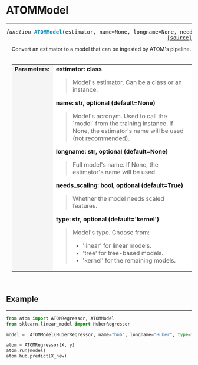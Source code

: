 # ATOMModel
-----------

<a name="atom"></a>
<pre><em>function</em> <strong style="color:#008AB8">ATOMModel</strong>(estimator, name=None, longname=None, needs_scaling=True, type='kernel')
<div align="right"><a href="https://github.com/tvdboom/ATOM/blob/master/atom/api.py#L25">[source]</a></div></pre>
<div style="padding-left:3%">
Convert an estimator to a model that can be ingested by ATOM's pipeline.
<br /><br />
<table width="100%">
<tr>
<td width="15%" style="vertical-align:top; background:#F5F5F5;"><strong>Parameters:</strong></td>
<td width="75%" style="background:white;">
<strong>estimator: class</strong>
<blockquote>
Model's estimator. Can be a class or an instance.
</blockquote>
<strong>name: str, optional (default=None)</strong>
<blockquote>
Model's acronym. Used to call the `model` from the training instance.
 If None, the estimator's name will be used (not recommended).
</blockquote>
<strong>longname: str, optional (default=None)</strong>
<blockquote>
Full model's name. If None, the estimator's name will be used.
</blockquote>
<strong>needs_scaling: bool, optional (default=True)</strong>
<blockquote>
Whether the model needs scaled features.
</blockquote>
<strong>type: str, optional (default='kernel')</strong>
<blockquote>
Model's type. Choose from:
<ul>
<li>'linear' for linear models.</li>
<li>'tree' for tree-based models.</li>
<li>'kernel' for the remaining models.</li>
</ul>
</blockquote>
</tr>
</table>
</div>
<br />



## Example
----------

```python
from atom import ATOMRegressor, ATOMModel
from sklearn.linear_model import HuberRegressor

model =  ATOMModel(HuberRegressor, name="hub", longname="Huber", type="linear")

atom = ATOMRegressor(X, y)
atom.run(model)
atom.hub.predict(X_new)
```
